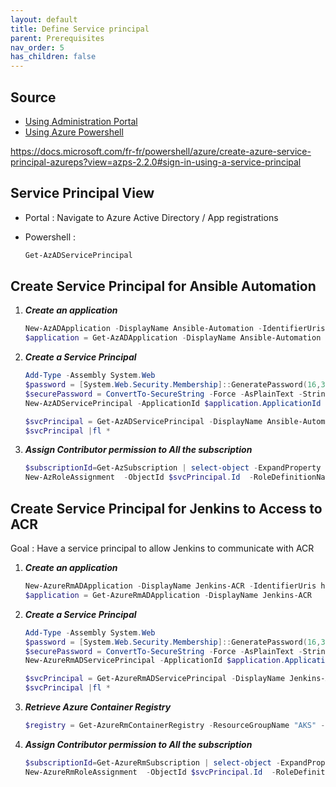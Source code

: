 ```yaml
---
layout: default
title: Define Service principal
parent: Prerequisites
nav_order: 5
has_children: false
---
```


## Source

* [Using Administration Portal](https://docs.microsoft.com/fr-fr/azure/active-directory/develop/howto-create-service-principal-portal)
* [Using Azure Powershell](https://docs.microsoft.com/fr-fr/azure/active-directory/develop/howto-authenticate-service-principal-powershell)

https://docs.microsoft.com/fr-fr/powershell/azure/create-azure-service-principal-azureps?view=azps-2.2.0#sign-in-using-a-service-principal

## Service Principal View

* Portal : Navigate to Azure Active Directory / App registrations
* Powershell :

    ```powershell
    Get-AzADServicePrincipal
    ```

## Create Service Principal for Ansible Automation

1. ***Create an application***

    ```powershell
    New-AzADApplication -DisplayName Ansible-Automation -IdentifierUris http://azure/ansible
    $application = Get-AzADApplication -DisplayName Ansible-Automation
    ```

2. ***Create a Service Principal***

    ```powershell
    Add-Type -Assembly System.Web
    $password = [System.Web.Security.Membership]::GeneratePassword(16,3)
    $securePassword = ConvertTo-SecureString -Force -AsPlainText -String $password
    New-AzADServicePrincipal -ApplicationId $application.ApplicationId -Password $securePassword

    $svcPrincipal = Get-AzADServicePrincipal -DisplayName Ansible-Automation
    $svcPrincipal |fl *
    ```

3. ***Assign Contributor permission to All the subscription***

    ```powershell
    $subscriptionId=Get-AzSubscription | select-object -ExpandProperty Id
    New-AzRoleAssignment  -ObjectId $svcPrincipal.Id  -RoleDefinitionName Contributor -Scope "/subscriptions/$subscriptionId"
    ```

## Create Service Principal for Jenkins to Access to ACR

Goal : Have a service principal to allow Jenkins to communicate with ACR

1. ***Create an application***

    ```powershell
    New-AzureRmADApplication -DisplayName Jenkins-ACR -IdentifierUris http://azure/jenkins-acr
    $application = Get-AzureRmADApplication -DisplayName Jenkins-ACR
    ```

2. ***Create a Service Principal***

    ```powershell
    Add-Type -Assembly System.Web
    $password = [System.Web.Security.Membership]::GeneratePassword(16,3)
    $securePassword = ConvertTo-SecureString -Force -AsPlainText -String $password
    New-AzureRmADServicePrincipal -ApplicationId $application.ApplicationId -Password $securePassword

    $svcPrincipal = Get-AzureRmADServicePrincipal -DisplayName Jenkins-ACR
    $svcPrincipal |fl *
    ```

3. ***Retrieve Azure Container Registry***

    ```powershell
    $registry = Get-AzureRmContainerRegistry -ResourceGroupName "AKS" -Name mesfContainerRegistry
    ```

4. ***Assign Contributor permission to All the subscription***

    ```powershell
    $subscriptionId=Get-AzureRmSubscription | select-object -ExpandProperty Id
    New-AzureRmRoleAssignment  -ObjectId $svcPrincipal.Id  -RoleDefinitionName Contributor -Scope $registry.Id
    ```
